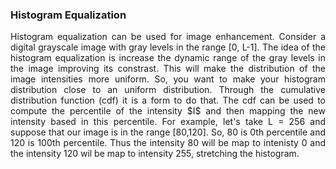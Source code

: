 ### Histogram Equalization

<p align="justify"> Histogram equalization can be used for image enhancement. Consider a digital grayscale image with gray levels in the range [0, L-1]. The idea of the histogram equalization is increase the dynamic range of the gray levels in the image improving its constrast. This will make the distribution of the image intensities more uniform. So, you want to make your histogram distribution close to an uniform distribution. Through the cumulative distribution function (cdf) it is a form to do that. The cdf can be used to compute the percentile of the intensity $I$ and then mapping the new intensity based in this percentile.  For example, let's take L = 256 and suppose that our image is in the range [80,120]. So, 80 is 0th percentile and 120 is 100th percentile. Thus the intensity 80 will be map to intenisty 0 and the intensity 120 wil be map to intensity 255, stretching the histogram. 
